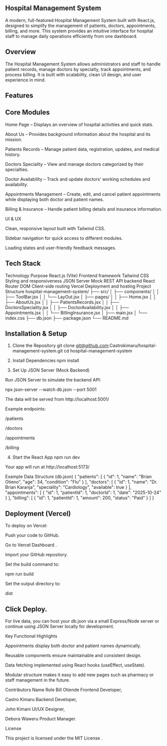 ## Hospital Management System

A modern, full-featured Hospital Management System built with React.js, designed to simplify the management of patients, doctors, appointments, billing, and more.
This system provides an intuitive interface for hospital staff to manage daily operations efficiently from one dashboard.

## Overview

The Hospital Management System allows administrators and staff to handle patient records, manage doctors by specialty, track appointments, and process billing. It is built with scalability, clean UI design, and user experience in mind.

## Features

## Core Modules

Home Page – Displays an overview of hospital activities and quick stats.

About Us – Provides background information about the hospital and its mission.

Patients Records – Manage patient data, registration, updates, and medical history.

Doctors Speciality – View and manage doctors categorized by their specialties.

Doctor Availability – Track and update doctors’ working schedules and availability.

Appointments Management – Create, edit, and cancel patient appointments while displaying both doctor and patient names.

Billing & Insurance – Handle patient billing details and insurance information.

UI & UX

Clean, responsive layout built with Tailwind CSS.

Sidebar navigation for quick access to different modules.


Loading states and user-friendly feedback messages.

## Tech Stack

Technology	Purpose
React.js (Vite)	Frontend framework
Tailwind CSS	Styling and responsiveness
JSON Server	Mock REST API backend
React Router DOM	Client-side routing
Vercel	Deployment and hosting
Project Structure
hospital-management-system/
├── src/
│   ├── components/
│   │   ├── ToolBar.jsx
│   │   └── LayOut.jsx
│   ├── pages/
│   │   ├── Home.jsx
│   │   ├── AboutUs.jsx
│   │   ├── PatientsRecords.jsx
│   │   ├── DoctorsSpeciality.jsx
│   │   ├── DoctorAvailability.jsx
│   │   ├── Appointments.jsx
│   │   └── BillingInsurance.jsx
│   ├── main.jsx
│   └── index.css
├── db.json
├── package.json
└── README.md

## Installation & Setup

1. Clone the Repository
git clone git@github.com:Castrokimaru/hospital-management-system.git
cd hospital-management-system

2. Install Dependencies
npm install

3. Set Up JSON Server (Mock Backend)

Run JSON Server to simulate the backend API:

npx json-server --watch db.json --port 5001


The data will be served from http://localhost:5001/

Example endpoints:

/patients

/doctors

/appointments

/billing

4. Start the React App
npm run dev


Your app will run at http://localhost:5173/

Example Data Structure (db.json)
{
  "patients": [
    { "id": 1, "name": "Brian Otieno", "age": 34, "condition": "Flu" }
  ],
  "doctors": [
    { "id": 1, "name": "Dr. Brian Karanja", "speciality": "Cardiology", "available": true }
  ],
  "appointments": [
    { "id": 1, "patientId": 1, "doctorId": 1, "date": "2025-10-24" }
  ],
  "billing": [
    { "id": 1, "patientId": 1, "amount": 200, "status": "Paid" }
  ]
}

## Deployment (Vercel)

To deploy on Vercel:

Push your code to GitHub.

Go to Vercel Dashboard
.

Import your GitHub repository.

Set the build command to:

npm run build


Set the output directory to:

dist


 ## Click Deploy.

For live data, you can host your db.json via a small Express/Node server or continue using JSON Server locally for development.

Key Functional Highlights

Appointments display both doctor and patient names dynamically.

Reusable components ensure maintainable and consistent design.

Data fetching implemented using React hooks (useEffect, useState).

Modular structure makes it easy to add new pages such as pharmacy or staff management in the future.

Contributors
Name	Role
Bill Otiende	Frontend Developer,

Castro Kimaru   Backend  Developer,

John Kimani     UI/UX  Designer,

Debora Waweru   Product Manager.

License

This project is licensed under the MIT License
.